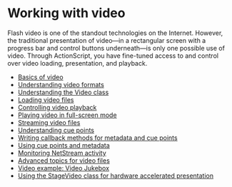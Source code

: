 # Working with video

Flash video is one of the standout technologies on the Internet. However, the
traditional presentation of video—in a rectangular screen with a progress bar
and control buttons underneath—is only one possible use of video. Through
ActionScript, you have fine-tuned access to and control over video loading,
presentation, and playback.

- [Basics of video](WS5b3ccc516d4fbf351e63e3d118a9b90204-7d50.html)
- [Understanding video formats](WS5b3ccc516d4fbf351e63e3d118a9b90204-7d46.html)
- [Understanding the Video class](WS5b3ccc516d4fbf351e63e3d118a9b90204-7d4f.html)
- [Loading video files](WS5b3ccc516d4fbf351e63e3d118a9b90204-7d4e.html)
- [Controlling video playback](WS5b3ccc516d4fbf351e63e3d118a9b90204-7d4d.html)
- [Playing video in full-screen mode](WS44B1892B-1668-4a80-8431-6BA0F1947766.html)
- [Streaming video files](WS5b3ccc516d4fbf351e63e3d118a9b90204-7d4c.html)
- [Understanding cue points](WS5b3ccc516d4fbf351e63e3d118a9b90204-7d36.html)
- [Writing callback methods for metadata and cue points](WS5b3ccc516d4fbf351e63e3d118a9b90204-7d3f.html)
- [Using cue points and metadata](WSD30FA424-950E-43ba-96C8-99B926943FE7.html)
- [Monitoring NetStream activity](WS901d38e593cd1bac-3d11a09612fffaf8447-8000.html)
- [Advanced topics for video files](WS5b3ccc516d4fbf351e63e3d118a9b90204-7d48.html)
- [Video example: Video Jukebox](WS5b3ccc516d4fbf351e63e3d118a9b90204-7d47.html)
- [Using the StageVideo class for hardware accelerated presentation](WSe9ecd9e6b89aefd2-68d5ef8f12cc8511f6c-8000.html)
